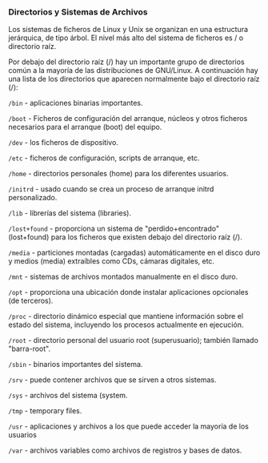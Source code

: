 ### Directorios y Sistemas de Archivos

Los sistemas de ficheros de Linux y Unix se organizan en una estructura jerárquica, de tipo árbol. 
El nivel más alto del sistema de ficheros es / o directorio raíz. 

Por debajo del directorio raíz (/) hay un importante grupo de directorios común a la mayoría de las distribuciones de GNU/Linux. 
A continuación hay una lista de los directorios que aparecen normalmente bajo el directorio raíz (/):

`/bin` - aplicaciones binarias importantes.

`/boot` - Ficheros de configuración del arranque, núcleos y otros ficheros necesarios para el arranque (boot) del equipo. 

`/dev` - los ficheros de dispositivo.

`/etc` - ficheros de configuración, scripts de arranque, etc.

`/home` - directorios personales (home) para los diferentes usuarios.

`/initrd` - usado cuando se crea un proceso de arranque initrd personalizado.

`/lib` - librerías del sistema (libraries).

`/lost+found` - proporciona un sistema de "perdido+encontrado" (lost+found) para los ficheros que existen debajo del directorio raíz (/).

`/media` - particiones montadas (cargadas) automáticamente en el disco duro y medios (media) extraíbles como CDs, cámaras digitales, etc.

`/mnt` - sistemas de archivos montados manualmente en el disco duro.

`/opt` - proporciona una ubicación donde instalar aplicaciones opcionales (de terceros).

`/proc` - directorio dinámico especial que mantiene información sobre el estado del sistema, incluyendo los procesos actualmente en ejecución.

`/root` - directorio personal del usuario root (superusuario); también llamado "barra-root".

`/sbin` - binarios importantes del sistema.

`/srv` - puede contener archivos que se sirven a otros sistemas.

`/sys` - archivos del sistema (system.

`/tmp` - temporary files.

`/usr` - aplicaciones y archivos a los que puede acceder la mayoría de los usuarios 

`/var` - archivos variables como archivos de registros y bases de datos.

